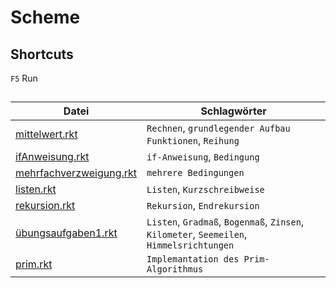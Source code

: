 # Scheme

## Shortcuts
`F5` Run

## 
| Datei | Schlagwörter |
|-------|--------------|
| [mittelwert.rkt](mittelwert.rkt) | `Rechnen`, `grundlegender Aufbau Funktionen`, `Reihung` |
| [ifAnweisung.rkt](ifAnweisung.rkt) | `if-Anweisung`, `Bedingung` |
| [mehrfachverzweigung.rkt](mehrfachverzweigung.rkt) | `mehrere Bedingungen` |
| [listen.rkt](listen.rkt) | `Listen`, `Kurzschreibweise` |
| [rekursion.rkt](rekursion.rkt) | `Rekursion`, `Endrekursion` |
| [übungsaufgaben1.rkt](Übungsaufgaben1.rkt) | `Listen`, `Gradmaß`, `Bogenmaß`, `Zinsen`, `Kilometer`, `Seemeilen`, `Himmelsrichtungen` |
| [prim.rkt](prim.rkt) | `Implemantation des Prim-Algorithmus` |
